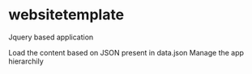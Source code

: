 # websitetemplate
Jquery based application

Load the content based on JSON present in data.json
Manage the app hierarchily
